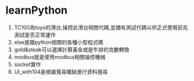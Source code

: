 # learnPython
1. TC100為toyo的滑台,操控此滑台相關代碼,並備有測試代碼以供正式使用前先測試是否正常運作
2. else是跟python相關的各種小型程式碼
3. gold&steak可以選擇計算黃金或是牛排的克數轉換
4. modbus就是使用modbus相關操控機械
5. socket實作
6. UI_with104是根據蒐尋職缺進行資料搜尋
